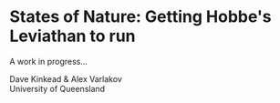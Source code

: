 # States of Nature: Getting Hobbe's Leviathan to run

A work in progress...

Dave Kinkead & Alex Varlakov  
University of Queensland